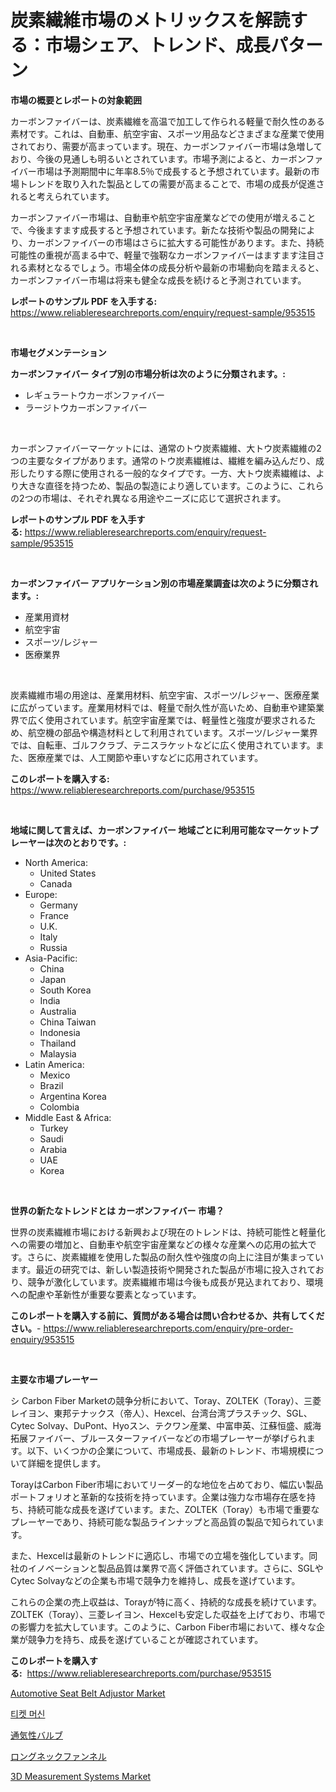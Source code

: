 <p><h1>炭素繊維市場のメトリックスを解読する：市場シェア、トレンド、成長パターン</h1></p><p><strong>市場の概要とレポートの対象範囲</strong></p>
<p><p>カーボンファイバーは、炭素繊維を高温で加工して作られる軽量で耐久性のある素材です。これは、自動車、航空宇宙、スポーツ用品などさまざまな産業で使用されており、需要が高まっています。現在、カーボンファイバー市場は急増しており、今後の見通しも明るいとされています。市場予測によると、カーボンファイバー市場は予測期間中に年率8.5％で成長すると予想されています。最新の市場トレンドを取り入れた製品としての需要が高まることで、市場の成長が促進されると考えられています。</p><p>カーボンファイバー市場は、自動車や航空宇宙産業などでの使用が増えることで、今後ますます成長すると予想されています。新たな技術や製品の開発により、カーボンファイバーの市場はさらに拡大する可能性があります。また、持続可能性の重視が高まる中で、軽量で強靭なカーボンファイバーはますます注目される素材となるでしょう。市場全体の成長分析や最新の市場動向を踏まえると、カーボンファイバー市場は将来も健全な成長を続けると予測されています。</p></p>
<p><strong>レポートのサンプル PDF を入手する:</strong> <a href="https://www.reliableresearchreports.com/enquiry/request-sample/953515">https://www.reliableresearchreports.com/enquiry/request-sample/953515</a></p>
<p>&nbsp;</p>
<p><strong>市場セグメンテーション</strong></p>
<p><strong>カーボンファイバー タイプ別の市場分析は次のように分類されます。:</strong></p>
<p><ul><li>レギュラートウカーボンファイバー</li><li>ラージトウカーボンファイバー</li></ul></p>
<p>&nbsp;</p>
<p><p>カーボンファイバーマーケットには、通常のトウ炭素繊維、大トウ炭素繊維の2つの主要なタイプがあります。通常のトウ炭素繊維は、繊維を編み込んだり、成形したりする際に使用される一般的なタイプです。一方、大トウ炭素繊維は、より大きな直径を持つため、製品の製造により適しています。このように、これらの2つの市場は、それぞれ異なる用途やニーズに応じて選択されます。</p></p>
<p><strong>レポートのサンプル PDF を入手する:</strong>&nbsp;<a href="https://www.reliableresearchreports.com/enquiry/request-sample/953515">https://www.reliableresearchreports.com/enquiry/request-sample/953515</a></p>
<p>&nbsp;</p>
<p><strong> カーボンファイバー アプリケーション別の市場産業調査は次のように分類されます。:</strong></p>
<p><ul><li>産業用資材</li><li>航空宇宙</li><li>スポーツ/レジャー</li><li>医療業界</li></ul></p>
<p>&nbsp;</p>
<p><p>炭素繊維市場の用途は、産業用材料、航空宇宙、スポーツ/レジャー、医療産業に広がっています。産業用材料では、軽量で耐久性が高いため、自動車や建築業界で広く使用されています。航空宇宙産業では、軽量性と強度が要求されるため、航空機の部品や構造材料として利用されています。スポーツ/レジャー業界では、自転車、ゴルフクラブ、テニスラケットなどに広く使用されています。また、医療産業では、人工関節や車いすなどに応用されています。</p></p>
<p><strong>このレポートを購入する:</strong>&nbsp; <a href="https://www.reliableresearchreports.com/purchase/953515">https://www.reliableresearchreports.com/purchase/953515</a></p>
<p>&nbsp;</p>
<p><strong>地域に関して言えば、カーボンファイバー 地域ごとに利用可能なマーケットプレーヤーは次のとおりです。:</strong></p>
<p><ul>
    <li>
        North America:
        <ul>
            <li>United States</li>
            <li>Canada</li>
        </ul>
    </li>
    <li>
        Europe:
        <ul>
            <li>Germany</li>
            <li>France</li>
            <li>U.K.</li>
            <li>Italy</li>
            <li>Russia</li>
        </ul>
    </li>
    <li>
        Asia-Pacific:
        <ul>
            <li>China</li>
            <li>Japan</li>
            <li>South Korea</li>
            <li>India</li>
            <li>Australia</li>
            <li>China Taiwan</li>
            <li>Indonesia</li>
            <li>Thailand</li>
            <li>Malaysia</li>
        </ul>
    </li>
    <li>
        Latin America:
        <ul>
            <li>Mexico</li>
            <li>Brazil</li>
            <li>Argentina Korea</li>
            <li>Colombia</li>
        </ul>
    </li>
    <li>
        Middle East & Africa:
        <ul>
            <li>Turkey</li>
            <li>Saudi</li>
            <li>Arabia</li>
            <li>UAE</li>
            <li>Korea</li>
        </ul>
    </li>
    </ul></p>
<p>&nbsp;</p>
<p><strong>世界の新たなトレンドとは カーボンファイバー 市場？</strong></p>
<p><p>世界の炭素繊維市場における新興および現在のトレンドは、持続可能性と軽量化への需要の増加と、自動車や航空宇宙産業などの様々な産業への応用の拡大です。さらに、炭素繊維を使用した製品の耐久性や強度の向上に注目が集まっています。最近の研究では、新しい製造技術や開発された製品が市場に投入されており、競争が激化しています。炭素繊維市場は今後も成長が見込まれており、環境への配慮や革新性が重要な要素となっています。</p></p>
<p><strong>このレポートを購入する前に、質問がある場合は問い合わせるか、共有してください。</strong>- <a href="https://www.reliableresearchreports.com/enquiry/pre-order-enquiry/953515">https://www.reliableresearchreports.com/enquiry/pre-order-enquiry/953515</a></p>
<p>&nbsp;</p>
<p><strong>主要な市場プレーヤー</strong></p>
<p><p>シ Carbon Fiber Marketの競争分析において、Toray、ZOLTEK（Toray）、三菱レイヨン、東邦テナックス（帝人）、Hexcel、台湾台湾プラスチック、SGL、Cytec Solvay、DuPont、Hyoスン、テクワン産業、中富申英、江蘇恒盛、威海拓展ファイバー、ブルースターファイバーなどの市場プレーヤーが挙げられます。以下、いくつかの企業について、市場成長、最新のトレンド、市場規模について詳細を提供します。</p><p>TorayはCarbon Fiber市場においてリーダー的な地位を占めており、幅広い製品ポートフォリオと革新的な技術を持っています。企業は強力な市場存在感を持ち、持続可能な成長を遂げています。また、ZOLTEK（Toray）も市場で重要なプレーヤーであり、持続可能な製品ラインナップと高品質の製品で知られています。</p><p>また、Hexcelは最新のトレンドに適応し、市場での立場を強化しています。同社のイノベーションと製品品質は業界で高く評価されています。さらに、SGLやCytec Solvayなどの企業も市場で競争力を維持し、成長を遂げています。</p><p>これらの企業の売上収益は、Torayが特に高く、持続的な成長を続けています。ZOLTEK（Toray）、三菱レイヨン、Hexcelも安定した収益を上げており、市場での影響力を拡大しています。このように、Carbon Fiber市場において、様々な企業が競争力を持ち、成長を遂げていることが確認されています。</p></p>
<p><strong>このレポートを購入する:</strong>&nbsp;&nbsp;<a href="https://www.reliableresearchreports.com/purchase/953515">https://www.reliableresearchreports.com/purchase/953515</a></p>
<p><p><a href="https://military-diascia-e68.notion.site/Automotive-Seat-Belt-Adjustor-Market-Research-Report-Reveals-The-Latest-Trends-And-Opportunities-of--1a3ca9d4ee804b10b57537db7e633fee">Automotive Seat Belt Adjustor Market</a></p><p><a href="https://medium.com/@do_trejo/%ED%8B%B0%EC%BC%93-%EC%9E%90%ED%8C%90%EA%B8%B0-%EC%8B%9C%EC%9E%A5-%EA%B7%9C%EB%AA%A8-%EC%8B%9C%EC%9E%A5-%EC%A0%84%EB%A7%9D-%EB%B0%8F-%EC%8B%9C%EC%9E%A5-%EC%98%88%EC%B8%A1-2024%EB%85%84%EB%B6%80%ED%84%B0-2031%EB%85%84%EA%B9%8C%EC%A7%80-569cb16d3a7b">티켓 머신</a></p><p><a href="https://medium.com/@lubmix/%E9%80%8F%E9%81%8E%E5%8F%AF%E8%83%BD%E3%81%AA%E3%83%90%E3%83%AB%E3%83%96%E5%B8%82%E5%A0%B4%E8%AA%BF%E6%9F%BB%E3%83%AC%E3%83%9D%E3%83%BC%E3%83%88-%E3%81%9D%E3%81%AE%E6%AD%B4%E5%8F%B2%E3%81%A82031%E5%B9%B4%E3%81%BE%E3%81%A7%E3%81%AE%E4%BA%88%E6%B8%AC-62f45aec0ad9">通気性バルブ</a></p><p><a href="https://medium.com/@royalmiller09/%E9%95%B7%E3%81%84%E9%A6%96%E3%81%AE%E3%83%95%E3%82%A1%E3%83%B3%E3%83%8D%E3%83%AB%E5%B8%82%E5%A0%B4%E3%81%AE%E5%88%86%E6%9E%90-%E3%82%B0%E3%83%AD%E3%83%BC%E3%83%90%E3%83%AB%E7%94%A3%E6%A5%AD%E3%81%AE%E8%A6%8B%E8%A7%A3%E3%81%A8%E4%BA%88%E6%B8%AC-2024%E5%B9%B4%E3%81%8B%E3%82%892031%E5%B9%B4-4a73b3be7d8c">ロングネックファンネル</a></p><p><a href="https://github.com/Angelnienowdseej3e45z3p8c/Market-Research-Report-List-1/blob/main/3d-measurement-systems-market.md">3D Measurement Systems Market</a></p></p>